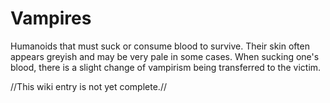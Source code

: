 # Vampires
Humanoids that must suck or consume blood to survive. Their skin often appears greyish and may be very pale in some cases. When sucking one's blood, there is a slight change of vampirism being transferred to the victim.

//This wiki entry is not yet complete.//